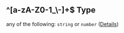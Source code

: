 ## ^\[a-zA-Z0-1\_\\-]+$ Type

any of the following: `string` or `number` ([Details](schema-defs-requestaction-properties-request-properties-query-patternproperties-a-za-z0-1_-.md))

